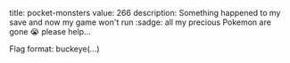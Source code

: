 title: pocket-monsters
value: 266
description: Something happened to my save and now my game won't run :sadge: all my precious Pokemon are gone :sob: please help...

Flag format: buckeye(...)

